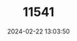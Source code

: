 ---
title: "11541"
category: "Lepidochrysops titei"
draft: false
date: 2024-02-22 13:03:50
languages:
  Afrikaans: ["Tite-se-bloutjie"]
  English: ["Tite's Blue"]
---